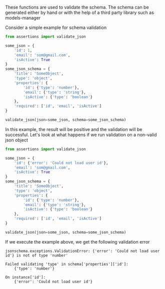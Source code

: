 These functions are used to validate the schema. The schema can be generated either by hand or with the help of a third
party library such as models-manager

Consider a simple example for schema validation

```python
from assertions import validate_json

some_json = {
    'id': 1,
    'email': 'som@gmail.com',
    'isActive': True
}
some_json_schema = {
    'title': 'SomeObject',
    'type': 'object',
    'properties': {
        'id': {'type': 'number'},
        'email': {'type': 'string'},
        'isActive': {'type': 'boolean'}
    },
    'required': ['id', 'email', 'isActive']
}

validate_json(json=some_json, schema=some_json_schema)
```

In this example, the result will be positive and the validation will be successful. Let's look at what happens if we run
validation on a non-valid json object

```python hl_lines="4"
from assertions import validate_json

some_json = {
    'id': {'error': 'Could not load user id'},
    'email': 'som@gmail.com',
    'isActive': True
}
some_json_schema = {
    'title': 'SomeObject',
    'type': 'object',
    'properties': {
        'id': {'type': 'number'},
        'email': {'type': 'string'},
        'isActive': {'type': 'boolean'}
    },
    'required': ['id', 'email', 'isActive']
}

validate_json(json=some_json, schema=some_json_schema)
```

If we execute the example above, we get the following validation error

```
jsonschema.exceptions.ValidationError: {'error': 'Could not load user id'} is not of type 'number'

Failed validating 'type' in schema['properties']['id']:
    {'type': 'number'}

On instance['id']:
    {'error': 'Could not load user id'}
```
